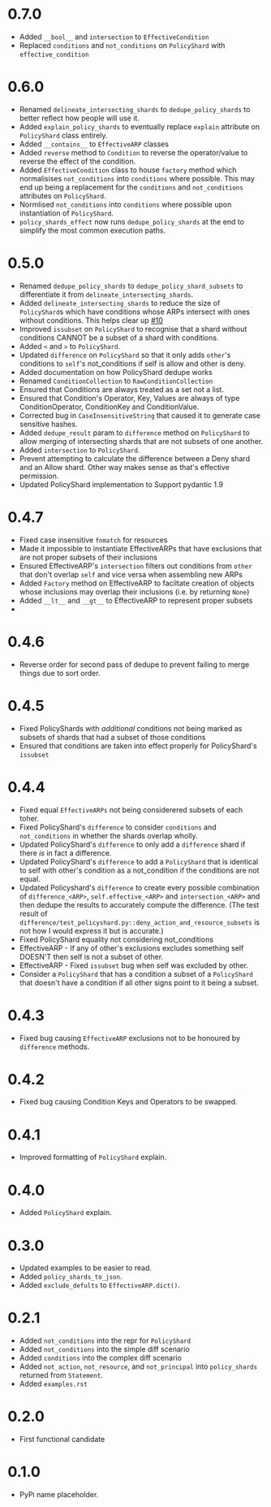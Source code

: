 # 0.7.0

- Added `__bool__` and `intersection` to `EffectiveCondition`
- Replaced `conditions` and `not_conditions` on `PolicyShard` with `effective_condition`

# 0.6.0

- Renamed `delineate_intersecting_shards` to `dedupe_policy_shards` to better reflect how people will use it.
- Added `explain_policy_shards` to eventually replace `explain` attribute on `PolicyShard` class entirely.
- Added `__contains__` to `EffectiveARP` classes
- Added `reverse` method to `Condition` to reverse the operator/value to reverse the effect of the condition.
- Added `EffectiveCondition` class to house `factory` method which normalisises `not_conditions` into `conditions` where possible. This may end up being a replacement for the `conditions` and `not_conditions` attributes on `PolicyShard`.
- Normlised `not_conditions` into `conditions` where possible upon instantiation of `PolicyShard`.
- `policy_shards_effect` now runs `dedupe_policy_shards` at the end to simplify the most common execution paths.

# 0.5.0

- Renamed `dedupe_policy_shards` to `dedupe_policy_shard_subsets` to differentiate it from `delineate_intersecting_shards`.
- Added `delineate_intersecting_shards` to reduce the size of `PolicyShard`s which have conditions whose ARPs intersect with ones without conditions.
    This helps clear up [#10](https://github.com/CloudWanderer-io/PolicyGlass/issues/10)
- Improved `issubset` on `PolicyShard` to recognise that a shard without conditions CANNOT be a subset of a shard with conditions.
- Added `<` and `>` to `PolicyShard`.
- Updated `difference` on `PolicyShard` so that it only adds `other`'s conditions to `self`'s not_conditions if self is allow and other is deny.
- Added documentation on how PolicyShard dedupe works
- Renamed `ConditionCollection` to `RawConditionCollection`
- Ensured that Conditions are always treated as a set not a list.
- Ensured that Condition's Operator, Key, Values are always of type ConditionOperator, ConditionKey and ConditionValue.
- Corrected bug in `CaseInsensitiveString` that caused it to generate case sensitive hashes.
- Added `dedupe_result` param to `difference` method on `PolicyShard` to allow merging of intersecting shards that are not subsets of one another.
- Added `intersection` to `PolicyShard`.
- Prevent attempting to calculate the difference between a Deny shard and an Allow shard. Other way makes sense as that's effective permission.
- Updated PolicyShard implementation to Support pydantic 1.9

# 0.4.7

- Fixed case insensitive `fnmatch` for resources
- Made it impossible to instantiate EffectiveARPs that have exclusions that are not proper subsets of their inclusions
- Ensured EffectiveARP's `intersection` filters out conditions from `other` that don't overlap `self` and vice versa when assembling new ARPs
- Added `Factory` method on EffectiveARP to faciltate creation of objects whose inclusions may overlap their inclusions (i.e. by returning `None`)
- Added `__lt__` and `__gt__` to EffectiveARP to represent proper subsets
- 

# 0.4.6

- Reverse order for second pass of dedupe to prevent failing to merge things due to sort order.
# 0.4.5

- Fixed PolicyShards with _additional_ conditions not being marked as subsets of shards that had a subset of those conditions
- Ensured that conditions are taken into effect properly for PolicyShard's `issubset`

# 0.4.4

- Fixed equal `EffectiveARPs` not being considerered subsets of each toher.
- Fixed PolicyShard's `difference` to consider `conditions` and `not_conditions` in whether the shards overlap wholly.
- Updated PolicyShard's `difference` to only add a `difference` shard if there _is_ in fact a difference.
- Updated PolicyShard's `difference` to add a `PolicyShard` that is identical to self with other's condition as a not_condition if the conditions are not equal.
- Updated Policyshard's `difference` to create every possible combination of `difference_<ARP>`, `self.effective_<ARP>` and `intersection_<ARP>` and then dedupe the results to accurately compute the difference. (The  test result of `difference/test_policyshard.py::deny_action_and_resource_subsets` is not how I would express it but is accurate.)
- Fixed PolicyShard equality not considering not_conditions
- EffectiveARP - If any of other's exclusions excludes something self DOESN'T then self is not a subset of other.
- EffectiveARP - Fixed `issubset` bug when self was excluded by other.
- Consider a `PolicyShard` that has a condition a subset of a `PolicyShard` that doesn't have a condition if all other signs point to it being a subset.

# 0.4.3

- Fixed bug causing `EffectiveARP` exclusions not to be honoured by `difference` methods.

# 0.4.2

- Fixed bug causing Condition Keys and Operators to be swapped.

# 0.4.1

- Improved formatting of `PolicyShard` explain.

# 0.4.0

 - Added `PolicyShard` explain.

# 0.3.0 

- Updated examples to be easier to read.
- Added `policy_shards_to_json`.
- Added `exclude_defults` to `EffectiveARP.dict()`.

# 0.2.1

- Added `not_conditions` into the repr for `PolicyShard`
- Added `not_conditions` into the simple diff scenario
- Added `conditions` into the complex diff scenario
- Added `not_action`, `not_resource`, and `not_principal` into `policy_shards` returned from `Statement`.
- Added `examples.rst`

# 0.2.0

 - First functional candidate

# 0.1.0

 - PyPi name placeholder.
